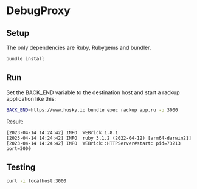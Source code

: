 # DebugProxy

## Setup

The only dependencies are Ruby, Rubygems and bundler.
```sh
bundle install
```

## Run

Set the BACK_END variable to the destination host and start a rackup application like this:
```sh
BACK_END=https://www.husky.io bundle exec rackup app.ru -p 3000
```

Result:
```
[2023-04-14 14:24:42] INFO  WEBrick 1.8.1
[2023-04-14 14:24:42] INFO  ruby 3.1.2 (2022-04-12) [arm64-darwin21]
[2023-04-14 14:24:42] INFO  WEBrick::HTTPServer#start: pid=73213 port=3000
```

## Testing

```sh
curl -i localhost:3000
```
